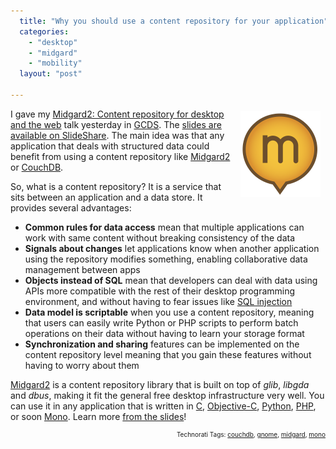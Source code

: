 ```yaml
---
  title: "Why you should use a content repository for your application"
  categories: 
    - "desktop"
    - "midgard"
    - "mobility"
  layout: "post"

---
```

<p style="text-align:right;">
<img src="/files/midgard2-bubble-1.png" height="137" width="128" border="0" align="right" hspace="8" vspace="4" alt="Midgard2" title="Midgard2" />
</p><p>
I gave my <a href="http://www.grancanariadesktopsummit.org/node/210">Midgard2: Content repository for desktop and the web</a> talk yesterday in <a href="http://www.grancanariadesktopsummit.org/">GCDS</a>. The <a href="http://www.slideshare.net/bergie/midgard2-content-repository-for-desktop-and-the-web">slides are available on SlideShare</a>. The main idea was that any application that deals with structured data could benefit from using a content repository like <a href="http://www.midgard2.org/">Midgard2</a> or <a href="http://couchdb.apache.org/">CouchDB</a>.
</p><p>
So, what is a content repository? It is a service that sits between an application and a data store. It provides several advantages:
</p><ul>
<li><strong>Common rules for data access</strong> mean that multiple applications can work with same content without breaking consistency of the data</li>
<li><strong>Signals about changes</strong> let applications know when another application using the repository modifies something, enabling collaborative data management between apps</li>
<li><strong>Objects instead of SQL</strong> mean that developers can deal with data using APIs more compatible with the rest of their desktop programming environment, and without having to fear issues like <a href="http://xkcd.com/327/">SQL injection</a></li>
<li><strong>Data model is scriptable</strong> when you use a content repository, meaning that users can easily write Python or PHP scripts to perform batch operations on their data without having to learn your storage format</li>
<li><strong>Synchronization and sharing</strong> features can be implemented on the content repository level meaning that you gain these features without having to worry about them</li>
</ul><p>
<a href="http://www.midgard2.org/">Midgard2</a> is a content repository library that is built on top of <em>glib</em>, <em>libgda</em> and <em>dbus</em>, making it fit the general free desktop infrastructure very well. You can use it in any application that is written in <a href="http://www.midgard-project.org/api-docs/midgard/core/mjolnir/">C</a>, <a href="http://www.mdk.org.pl/2009/3/26/midgard-objc-bindings">Objective-C</a>, <a href="http://www.midgard-project.org/documentation/python_midgard/">Python</a>, <a href="http://www.midgard-project.org/documentation/mgdschema-in-php/">PHP</a>, or soon <a href="http://www.flickr.com/photos/bergie/2439346766/">Mono</a>. Learn more <a href="http://www.slideshare.net/bergie/midgard2-content-repository-for-desktop-and-the-web">from the slides</a>!
</p>
<p style="text-align:right;font-size:10px;">Technorati Tags: <a href="http://www.technorati.com/tag/couchdb" rel="tag">couchdb</a>, <a href="http://www.technorati.com/tag/gnome" rel="tag">gnome</a>, <a href="http://www.technorati.com/tag/midgard" rel="tag">midgard</a>, <a href="http://www.technorati.com/tag/mono" rel="tag">mono</a></p>